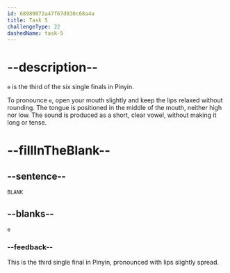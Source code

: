 ```yaml
---
id: 68989072a47f67d030c68a4a
title: Task 5
challengeType: 22
dashedName: task-5
---
```


<!-- (Audio) A: e -->

# --description--

`e` is the third of the six single finals in Pinyin.

To pronounce `e`, open your mouth slightly and keep the lips relaxed without rounding. The tongue is positioned in the middle of the mouth, neither high nor low. The sound is produced as a short, clear vowel, without making it long or tense.

# --fillInTheBlank--

## --sentence--

`BLANK`

## --blanks--

`e`

### --feedback--

This is the third single final in Pinyin, pronounced with lips slightly spread.
